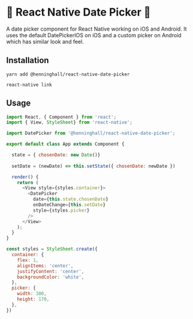 # 📅 React Native Date Picker 📅

A date picker component for React Native working on iOS and Android. It uses the default DatePickerIOS on iOS and a custom picker on Android which has similar look and feel.


## Installation

`yarn add @henninghall/react-native-date-picker`

`react-native link `


## Usage

```js
import React, { Component } from 'react';
import { View, StyleSheet} from 'react-native';

import DatePicker from '@henninghall/react-native-date-picker';

export default class App extends Component {

  state = { chosenDate: new Date()}
  
  setDate = (newDate) => this.setState({ chosenDate: newDate })

  render() {
    return (
      <View style={styles.container}>
        <DatePicker
          date={this.state.chosenDate}
          onDateChange={this.setDate}
          style={styles.picker}
        />
      </View>
    );
  }
}

const styles = StyleSheet.create({
  container: {
    flex: 1,
    alignItems: 'center',
    justifyContent: 'center',
    backgroundColor: 'white',
  },
  picker: { 
    width: 300, 
    height: 170,
  },
})

```

